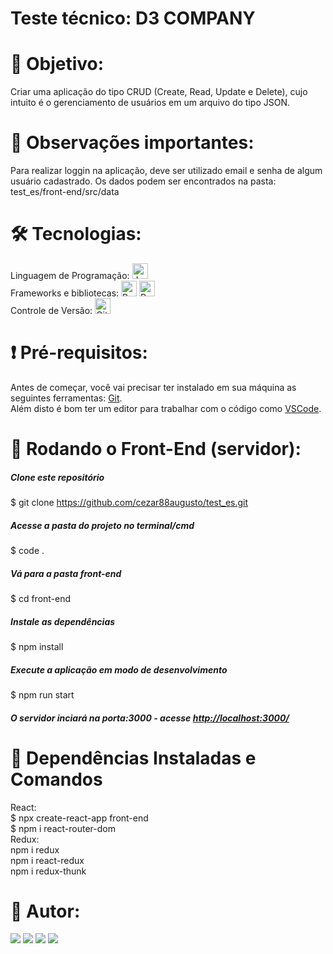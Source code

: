 # Teste técnico: D3 COMPANY

# 🎯 Objetivo: 
Criar uma aplicação do tipo CRUD (Create, Read, Update e Delete), cujo intuito é o gerenciamento de usuários em um arquivo do tipo JSON.

# :wrench: Observações importantes:
Para realizar loggin na aplicação, deve ser utilizado email e senha de algum usuário cadastrado. Os dados podem ser encontrados na pasta: 
test_es/front-end/src/data

# 🛠 Tecnologias:
Linguagem de Programação: 
<img alt="JavaScript" src="https://img.shields.io/badge/javascript%20-%23323330.svg?&style=for-the-badge&logo=javascript&logoColor=%23F7DF1E" height="25px"/>
<br>
Frameworks e bibliotecas: 
<img alt="React" src="https://img.shields.io/badge/react%20-%2320232a.svg?&style=for-the-badge&logo=react&logoColor=%2361DAFB" height="25px"/>
<img alt="Redux" src="https://img.shields.io/badge/redux%20-%23593d88.svg?&style=for-the-badge&logo=redux&logoColor=white" height="25px"/>
<br>
Controle de Versão:
<img alt="GitHub" src="https://img.shields.io/badge/github%20-%23121011.svg?&style=for-the-badge&logo=github&logoColor=white" height="25px"/>
<br>

# :exclamation: Pré-requisitos:

Antes de começar, você vai precisar ter instalado em sua máquina as seguintes ferramentas:
[Git](https://git-scm.com).
<br>
Além disto é bom ter um editor para trabalhar com o código como [VSCode](https://code.visualstudio.com/).

# 🎲 Rodando o Front-End (servidor):
##### Clone este repositório
$ git clone <https://github.com/cezar88augusto/test_es.git>

##### Acesse a pasta do projeto no terminal/cmd
$ code .

##### Vá para a pasta front-end
$ cd front-end

##### Instale as dependências
$ npm install

##### Execute a aplicação em modo de desenvolvimento
$ npm run start

##### O servidor inciará na porta:3000 - acesse <http://localhost:3000/>

# :card_index: Dependências Instaladas e Comandos
React:
<br>
$ npx create-react-app front-end
<br>
$ npm i react-router-dom
<br>
Redux:
<br>
npm i redux
<br>
npm i react-redux
<br>
npm i redux-thunk

# :man: Autor:
[<img src="https://img.shields.io/badge/linkedin-%230077B5.svg?&style=for-the-badge&logo=linkedin&logoColor=white" />](https://www.linkedin.com/in/cezar88augusto/) [<img src="https://img.shields.io/badge/instagram-%23E4405F.svg?&style=for-the-badge&logo=instagram&logoColor=white">](https://www.instagram.com/cezar88augusto/) [<img src="https://img.shields.io/badge/facebook-%231877F2.svg?&style=for-the-badge&logo=facebook&logoColor=white">](https://www.facebook.com/cezar88moreira)
<a href="mailto:cezar88augusto@gmail.com"><img src="https://img.shields.io/badge/Gmail-D14836?style=for-the-badge&logo=gmail&logoColor=white"></a>
